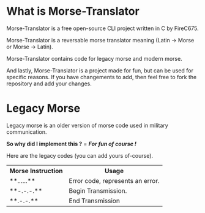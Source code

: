 # What is Morse-Translator 

Morse-Translator is a free open-source CLI project written in C by FireC675.

Morse-Translator is a reversable morse translator meaning (Latin -> Morse or Morse -> Latin).

Morse-Translator contains code for legacy morse and modern morse.

And lastly, Morse-Translator is a project made for fun, but can be used for specific reasons. 
If you have changements to add, then feel free to fork the repository and add your changes.


# Legacy Morse

Legacy morse is an older version of morse code used in military communication.

**So why did I implement this ?** = ***For fun of course !*** 


Here are the legacy codes (you can add yours of-course).
<table>
   <tr>
     <th>Morse Instruction</th>
     <th>Usage</th>
   </tr>

   <tr>
     <td>**......**</td>
     <td>Error code, represents an error.</td>
   </tr>

   <tr>
      <td>**-.-.-.**</td>
      <td>Begin Transmission.</td>
   </tr>

   <tr>
      <td>**.-.-.**</td>
      <td>End Transmission</td>
   </tr>
</table>
